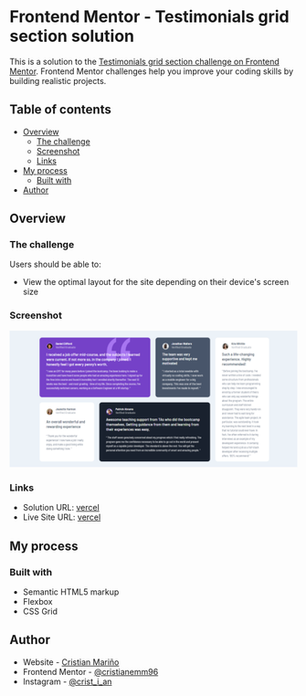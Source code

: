 # Frontend Mentor - Testimonials grid section solution

This is a solution to the [Testimonials grid section challenge on Frontend Mentor](https://www.frontendmentor.io/challenges/testimonials-grid-section-Nnw6J7Un7). Frontend Mentor challenges help you improve your coding skills by building realistic projects. 

## Table of contents

- [Overview](#overview)
  - [The challenge](#the-challenge)
  - [Screenshot](#screenshot)
  - [Links](#links)
- [My process](#my-process)
  - [Built with](#built-with)
- [Author](#author)


## Overview

### The challenge

Users should be able to:

- View the optimal layout for the site depending on their device's screen size

### Screenshot

![Desktop](./images/screenshot_desktop.png)


### Links

- Solution URL: [vercel](https://testimonial-grid-section-main-mu.vercel.app/)
- Live Site URL: [vercel](https://testimonial-grid-section-main-mu.vercel.app/)

## My process

### Built with

- Semantic HTML5 markup
- Flexbox
- CSS Grid


## Author

- Website - [Cristian Mariño](https://www.linkedin.com/in/cristian-emanuel-mari%C3%B1o96/)
- Frontend Mentor - [@cristianemm96](https://www.frontendmentor.io/profile/cristianemm96)
- Instagram - [@crist_i_an](https://www.instagram.com/crist_i_an)

